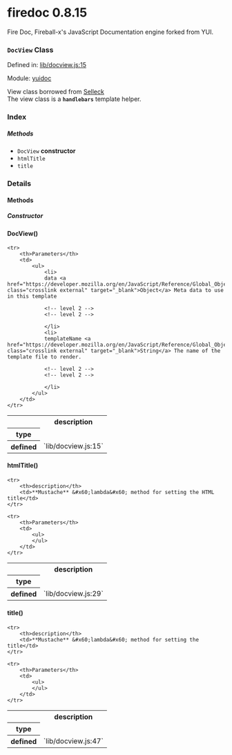 
# firedoc 0.8.15

Fire Doc, Fireball-x&#x27;s JavaScript Documentation engine forked from YUI.

### `DocView` Class


Defined in: [lib/docview.js:15](../files/lib/docview.js.js)

Module: [yuidoc](../modules/yuidoc.md)




View class borrowed from [Selleck](https://github.com/rgrove/selleck)  
The view class is a **`handlebars`** template helper.

### Index



##### Methods

  - `DocView` **constructor**
  - `htmlTitle`
  - `title`





### Details




<!-- Method Block -->
#### Methods

##### Constructor

#### DocView() 

<table>
	<tr>
		<th></th>
		<th>description</th>
	</tr>
	<tr>
		<th>type</th>
		<td></td>
	</tr>
	

  <tr>
		<th>defined</th>
		<td>`lib/docview.js:15`</td>
	</tr>
	
	



	<tr>
		<th>Parameters</th>
		<td>
			<ul>
				<li> 
				data <a href="https://developer.mozilla.org/en/JavaScript/Reference/Global_Objects/Object" class="crosslink external" target="_blank">Object</a> Meta data to use in this template

				<!-- level 2 -->
				<!-- level 2 -->

				</li>
				<li> 
				templateName <a href="https://developer.mozilla.org/en/JavaScript/Reference/Global_Objects/String" class="crosslink external" target="_blank">String</a> The name of the template file to render.

				<!-- level 2 -->
				<!-- level 2 -->

				</li>
			</ul>
		</td>
	</tr>


</table>


#### htmlTitle() 

<table>
	<tr>
		<th></th>
		<th>description</th>
	</tr>
	<tr>
		<th>type</th>
		<td></td>
	</tr>
	

  <tr>
		<th>defined</th>
		<td>`lib/docview.js:29`</td>
	</tr>
	
	


	<tr>
		<th>description</th>
		<td>**Mustache** &#x60;lambda&#x60; method for setting the HTML title</td>
	</tr>

	<tr>
		<th>Parameters</th>
		<td>
			<ul>
			</ul>
		</td>
	</tr>


</table>


#### title() 

<table>
	<tr>
		<th></th>
		<th>description</th>
	</tr>
	<tr>
		<th>type</th>
		<td></td>
	</tr>
	

  <tr>
		<th>defined</th>
		<td>`lib/docview.js:47`</td>
	</tr>
	
	


	<tr>
		<th>description</th>
		<td>**Mustache** &#x60;lambda&#x60; method for setting the title</td>
	</tr>

	<tr>
		<th>Parameters</th>
		<td>
			<ul>
			</ul>
		</td>
	</tr>


</table>



